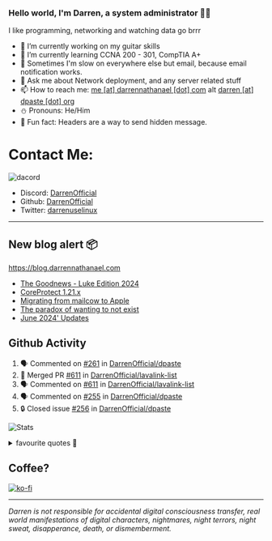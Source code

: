### Hello world, I'm Darren, a system administrator 👨‍💻
I like programming, networking and watching data go brrr


- 🔭 I’m currently working on my guitar skills
- 🌴 I’m currently learning CCNA 200 - 301, CompTIA A+ 
- 🚀 Sometimes I'm slow on everywhere else but email, because email notification works.
- 💬 Ask me about Network deployment, and any server related stuff 
- 📫 How to reach me: [me [at] darrennathanael [dot] com](mailto:me@darrennathanael.com) alt [darren [at] dpaste [dot] org](mailto:darren@dpaste.org)
- ⛄️ Pronouns: He/Him
- 🍪 Fun fact: Headers are a way to send hidden message.

# Contact Me:

![dacord](https://discord.c99.nl/widget/theme-4/508296903960821771.png)

- Discord: [DarrenOfficial](https://discord.darrennathanael.com)
- Github: [DarrenOfficial](https://github.com/DarrenOfficial)
- Twitter: [darrenuselinux](https://twitter.com/darrenuselinux)


---
## New blog alert 📦
https://blog.darrennathanael.com
<!-- BLOG-POST-LIST:START -->
- [The Goodnews - Luke Edition 2024](https://blog.darrennathanael.com/posts/luke-01-2024/)
- [CoreProtect 1.21.x](https://blog.darrennathanael.com/posts/coreprotect-mc-1-21-3/)
- [Migrating from mailcow to Apple](https://blog.darrennathanael.com/posts/moohoo-mailcow-to-apple/)
- [The paradox of wanting to not exist](https://blog.darrennathanael.com/posts/paradox-of-death/)
- [June 2024&#39; Updates](https://blog.darrennathanael.com/posts/june-2024/)
<!-- BLOG-POST-LIST:END -->

## Github Activity
<!--START_SECTION:activity-->
1. 🗣 Commented on [#261](https://github.com/DarrenOfficial/dpaste/issues/261#issuecomment-2510373877) in [DarrenOfficial/dpaste](https://github.com/DarrenOfficial/dpaste)
2. 🎉 Merged PR [#611](https://github.com/DarrenOfficial/lavalink-list/pull/611) in [DarrenOfficial/lavalink-list](https://github.com/DarrenOfficial/lavalink-list)
3. 🗣 Commented on [#611](https://github.com/DarrenOfficial/lavalink-list/pull/611#issuecomment-2491461110) in [DarrenOfficial/lavalink-list](https://github.com/DarrenOfficial/lavalink-list)
4. 🗣 Commented on [#255](https://github.com/DarrenOfficial/dpaste/issues/255#issuecomment-2479067631) in [DarrenOfficial/dpaste](https://github.com/DarrenOfficial/dpaste)
5. 🔒 Closed issue [#256](https://github.com/DarrenOfficial/dpaste/issues/256) in [DarrenOfficial/dpaste](https://github.com/DarrenOfficial/dpaste)
<!--END_SECTION:activity-->


![Stats](https://github-readme-stats.vercel.app/api?username=DarrenOfficial&layout=compact&hide_border=true&hide_title=true&count_private=true&include_all_commits=true&show_icons=true&bg_color=00000000&text_color=c3c6ce&icon_color=4e64f7)


<details>
<summary>favourite quotes 🍻</summary>
<br>
<i>"Always trust what others say or write without ever questioning them. Especially their code."</i> -Albert Einstein
<br><br>
  <i>"If she this easy, then she prolly got a diseasy"</i> -Dr Martin Luther King
  <br><br>
  <i>"If a woman is giving you what you want, it is deception."</i> -Sun Tzu, Art of War
</details>


## Coffee?

[![ko-fi](https://ko-fi.com/img/githubbutton_sm.svg)](https://ko-fi.com/R6R1311CB)

---

_Darren is not responsible for accidental digital consciousness transfer, real world manifestations of digital characters, nightmares, night terrors, night sweat, disapperance, death, or dismemberment._
